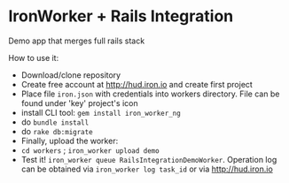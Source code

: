 IronWorker + Rails Integration
========================

Demo app that merges full rails stack


How to use it:

* Download/clone repository
* Create free account at http://hud.iron.io and create first project
* Place file `iron.json` with credentials into workers directory. File can be found under 'key' project's icon
* install CLI tool: `gem install iron_worker_ng`
* do `bundle install`
* do `rake db:migrate`
* Finally, upload the worker:
* `cd workers` ; `iron_worker upload demo`
* Test it! `iron_worker queue RailsIntegrationDemoWorker`. Operation log can be obtained via `iron_worker log task_id` or via http://hud.iron.io
